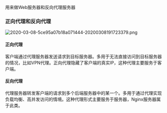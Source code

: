 用来做Web服务器和反向代理服务器
### 正向代理和反向代理
![2020-03-08-5ce95a07b18a071444-20200308191723379.png](https://p1-juejin.byteimg.com/tos-cn-i-k3u1fbpfcp/13b3ec2e06d84f97b4536c5e6f19800d~tplv-k3u1fbpfcp-zoom-in-crop-mark:1512:0:0:0.awebp?)
#### 正向代理
客户端通过代理服务器发送请求到目标服务器。多用于无法直接访问到目标服务器的情况，比如VPN代理。正向代理隐藏了客户端的真实IP，这种代理主要服务于客户端。
#### 反向代理
代理服务器转发客户端的请求到多个后端服务器中的某一个。多用于通过代理实现负载均衡、高并发访问的情境。这种代理形式主要服务于服务器，Nginx服务器属于此类。
